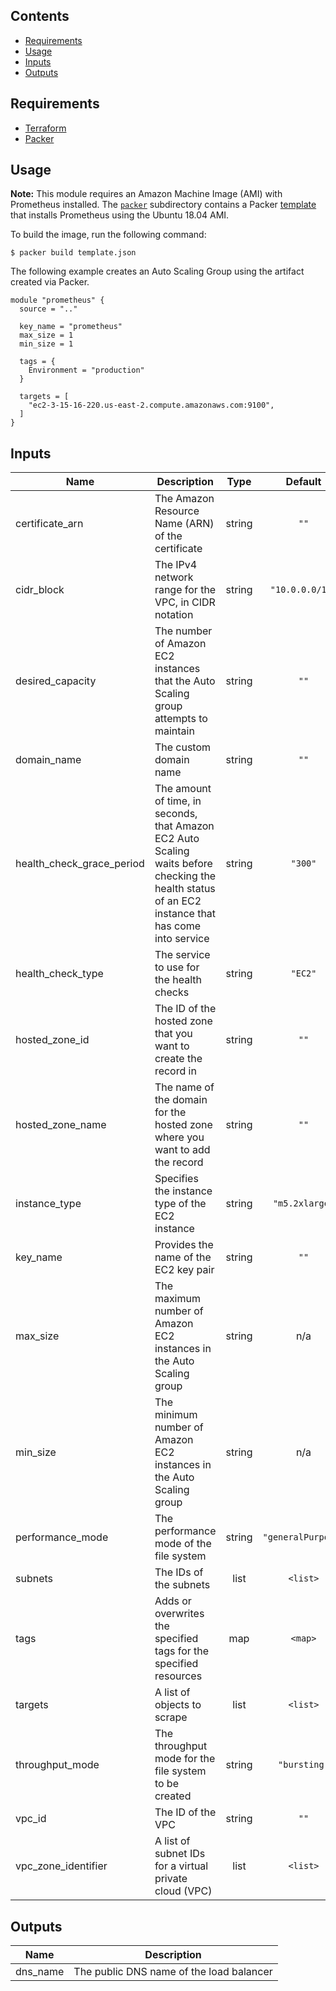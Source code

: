## Contents

- [Requirements](#requirements)
- [Usage](#usage)
- [Inputs](#inputs)
- [Outputs](#outputs)

## Requirements

- [Terraform](https://www.terraform.io/downloads.html)
- [Packer](https://packer.io/downloads.html)

## Usage

**Note:** This module requires an Amazon Machine Image (AMI) with Prometheus installed. The [`packer`](packer) subdirectory contains a Packer [template](https://www.packer.io/docs/templates/index.html) that installs Prometheus using the Ubuntu 18.04 AMI.

To build the image, run the following command:

```
$ packer build template.json
```

The following example creates an Auto Scaling Group using the artifact created via Packer.

```hcl
module "prometheus" {
  source = ".."

  key_name = "prometheus"
  max_size = 1
  min_size = 1

  tags = {
    Environment = "production"
  }

  targets = [
    "ec2-3-15-16-220.us-east-2.compute.amazonaws.com:9100",
  ]
}
```

## Inputs

| Name | Description | Type | Default | Required |
|------|-------------|:----:|:-----:|:-----:|
| certificate\_arn | The Amazon Resource Name (ARN) of the certificate | string | `""` | no |
| cidr\_block | The IPv4 network range for the VPC, in CIDR notation | string | `"10.0.0.0/16"` | no |
| desired\_capacity | The number of Amazon EC2 instances that the Auto Scaling group attempts to maintain | string | `""` | no |
| domain\_name | The custom domain name | string | `""` | no |
| health\_check\_grace\_period | The amount of time, in seconds, that Amazon EC2 Auto Scaling waits before checking the health status of an EC2 instance that has come into service | string | `"300"` | no |
| health\_check\_type | The service to use for the health checks | string | `"EC2"` | no |
| hosted\_zone\_id | The ID of the hosted zone that you want to create the record in | string | `""` | no |
| hosted\_zone\_name | The name of the domain for the hosted zone where you want to add the record | string | `""` | no |
| instance\_type | Specifies the instance type of the EC2 instance | string | `"m5.2xlarge"` | no |
| key\_name | Provides the name of the EC2 key pair | string | `""` | no |
| max\_size | The maximum number of Amazon EC2 instances in the Auto Scaling group | string | n/a | yes |
| min\_size | The minimum number of Amazon EC2 instances in the Auto Scaling group | string | n/a | yes |
| performance\_mode | The performance mode of the file system | string | `"generalPurpose"` | no |
| subnets | The IDs of the subnets | list | `<list>` | no |
| tags | Adds or overwrites the specified tags for the specified resources | map | `<map>` | no |
| targets | A list of objects to scrape | list | `<list>` | no |
| throughput\_mode | The throughput mode for the file system to be created | string | `"bursting"` | no |
| vpc\_id | The ID of the VPC | string | `""` | no |
| vpc\_zone\_identifier | A list of subnet IDs for a virtual private cloud (VPC) | list | `<list>` | no |

## Outputs

| Name | Description |
|------|-------------|
| dns\_name | The public DNS name of the load balancer |
